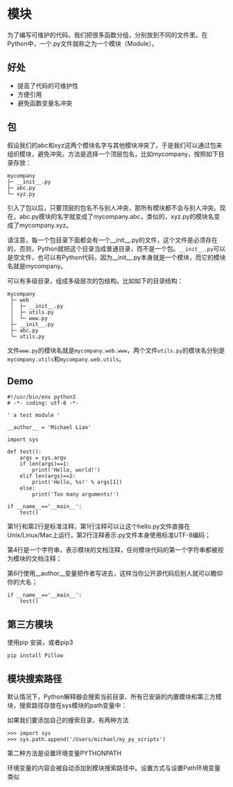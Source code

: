 # 模块

为了编写可维护的代码，我们把很多函数分组，分别放到不同的文件里。在Python中，一个.py文件就称之为一个模块（Module）。

## 好处
- 提高了代码的可维护性
- 方便引用
- 避免函数变量名冲突

## 包
假设我们的abc和xyz这两个模块名字与其他模块冲突了，于是我们可以通过包来组织模块，避免冲突。方法是选择一个顶层包名，比如mycompany，按照如下目录存放：
```
mycompany
├─ __init__.py
├─ abc.py
└─ xyz.py
```
引入了包以后，只要顶层的包名不与别人冲突，那所有模块都不会与别人冲突。现在，abc.py模块的名字就变成了mycompany.abc，类似的，xyz.py的模块名变成了mycompany.xyz。

请注意，每一个包目录下面都会有一个__init__.py的文件，这个文件是必须存在的，否则，Python就把这个目录当成普通目录，而不是一个包。`__init__.py`可以是空文件，也可以有Python代码，因为__init__.py本身就是一个模块，而它的模块名就是mycompany。

可以有多级目录，组成多级层次的包结构。比如如下的目录结构：
```
mycompany
 ├─ web
 │  ├─ __init__.py
 │  ├─ utils.py
 │  └─ www.py
 ├─ __init__.py
 ├─ abc.py
 └─ utils.py
```
文件`www.py`的模块名就是`mycompany.web.www`，两个文件`utils.py`的模块名分别是`mycompany.utils`和`mycompany.web.utils`。

## Demo
```
#!/usr/bin/env python3
# -*- coding: utf-8 -*-

' a test module '

__author__ = 'Michael Liao'

import sys

def test():
    args = sys.argv
    if len(args)==1:
        print('Hello, world!')
    elif len(args)==2:
        print('Hello, %s!' % args[1])
    else:
        print('Too many arguments!')

if __name__=='__main__':
    test()
```
第1行和第2行是标准注释，第1行注释可以让这个hello.py文件直接在Unix/Linux/Mac上运行，第2行注释表示.py文件本身使用标准UTF-8编码；

第4行是一个字符串，表示模块的文档注释，任何模块代码的第一个字符串都被视为模块的文档注释；

第6行使用__author__变量把作者写进去，这样当你公开源代码后别人就可以瞻仰你的大名；
```
if __name__=='__main__':
    test()
```

## 第三方模块
使用pip 安装，或者pip3
```
pip install Pillow
```

## 模块搜索路径
默认情况下，Python解释器会搜索当前目录、所有已安装的内置模块和第三方模块，搜索路径存放在sys模块的path变量中：

如果我们要添加自己的搜索目录，有两种方法
```
>>> import sys
>>> sys.path.append('/Users/michael/my_py_scripts')
```
第二种方法是设置环境变量PYTHONPATH

环境变量的内容会被自动添加到模块搜索路径中。设置方式与设置Path环境变量类似